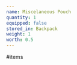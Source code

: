 ```yaml
---
name: Miscelaneous Pouch
quantity: 1
equipped: false
stored_in: Backpack
weight: 1
worth: 0.5
---
```


#items 